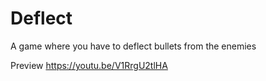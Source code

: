 # Deflect
A game where you have to deflect bullets from the enemies

Preview
https://youtu.be/V1RrgU2tlHA
